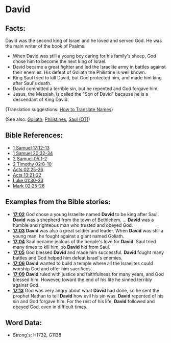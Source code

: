 # David #

## Facts: ##

David was the second king of Israel and he loved and served God. He was the main writer of the book of Psalms.

* When David was still a young boy caring for his family's sheep, God chose him to become the next king of Israel. 
* David became a great fighter and led the Israelite army in battles against their enemies. His defeat of Goliath the Philistine is well known.
* King Saul tried to kill David, but God protected him, and made him king after Saul's death.
* David committed a terrible sin, but he repented and God forgave him.
* Jesus, the Messiah, is called the "Son of David" because he is a descendant of King David. 

(Translation suggestions: [How to Translate Names](rc://en/ta/man/translate/translate-names))

(See also: [Goliath](../names/goliath.md), [Philistines](../names/philistines.md), [Saul (OT)](../names/saul.md))

## Bible References: ##

* [1 Samuel 17:12-13](rc://en/tn/help/1sa/17/12)
* [1 Samuel 20:32-34](rc://en/tn/help/1sa/20/32)
* [2 Samuel 05:1-2](rc://en/tn/help/2sa/05/01)
* [2 Timothy 02:8-10](rc://en/tn/help/2ti/02/08)
* [Acts 02:25-26](rc://en/tn/help/act/02/25)
* [Acts 13:21-22](rc://en/tn/help/act/13/21)
* [Luke 01:30-33](rc://en/tn/help/luk/01/30)
* [Mark 02:25-26](rc://en/tn/help/mrk/02/25)

## Examples from the Bible stories: ##

* __[17:02](rc://en/tn/help/obs/17/02)__ God chose a young Israelite named __David__ to be king after Saul. __David__ was a shepherd from the town of Bethlehem. … __David__ was a humble and righteous man who trusted and obeyed God. 
* __[17:03](rc://en/tn/help/obs/17/03)__ __David__ was also a great soldier and leader. When __David__ was still a young man, he fought against a giant named Goliath. 
* __[17:04](rc://en/tn/help/obs/17/04)__ Saul became jealous of the people's love for __David__. Saul tried many times to kill him, so __David__ hid from Saul. 
* __[17:05](rc://en/tn/help/obs/17/05)__ God blessed __David__ and made him successful. __David__ fought many battles and God helped him defeat Israel's enemies.  
* __[17:06](rc://en/tn/help/obs/17/06)__ __David__ wanted to build a temple where all the Israelites could worship God and offer him sacrifices. 
* __[17:09](rc://en/tn/help/obs/17/09)__ __David__ ruled with justice and faithfulness for many years, and God blessed him. However, toward the end of his life he sinned terribly against God. 
* __[17:13](rc://en/tn/help/obs/17/13)__ God was very angry about what __David__ had done, so he sent the prophet Nathan to tell __David__ how evil his sin was. __David__ repented of his sin and God forgave him. For the rest of his life, __David__ followed and obeyed God, even in difficult times.

## Word Data: ##

* Strong's: H1732, G1138
